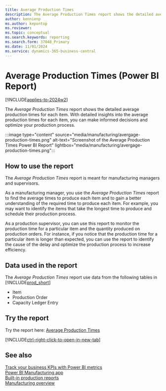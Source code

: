 ```yaml
---
title: Average Production Times
description: The Average Production Times report shows the detailed average production times for each item.
author: kennienp
ms.author: kepontop
ms.reviewer:
ms.topic: conceptual
ms.search.keywords: reporting
ms.search.form: 37048_Primary
ms.date: 11/01/2024
ms.service: dynamics-365-business-central
---
```


# Average Production Times (Power BI Report)

[!INCLUDE[applies-to-2024w2](includes/applies-to-2024w2.md)]

The *Average Production Times* report shows the detailed average production times for each item. With detailed insights into the average production times for each item, you can make informed decisions and optimize your production process.

:::image type="content" source="media/manufacturing/avergage-production-times.png" alt-text="Screenshot of the Average Production Times Power BI Report" lightbox="media/manufacturing/avergage-production-times.png":::


## How to use the report

The *Average Production Times* report is meant for manufacturing managers and supervisors.

As a manufacturing manager, you use the *Average Production Times* report to find the average times to produce each item and to gain a better understanding of the required time to produce each item. For example, you may want to identify the items that take the longest time to produce and schedule their production process. 

As a production supervisor, you can use this report to monitor the production time for a particular item and the quantity produced on production orders. For instance, if you notice that the production time for a particular item is longer than expected, you can use the report to identify the cause of the delay and optimize the production process to increase efficiency.


<!-- ## Key Performance Indicators (KPIs)

The *Average Production Times* report includes the following KPIs and measures: 

- [Setup Time per Unit (Hours)](####)
- [Run Time per Unit (Hours)](####)
- [Stop Time per Unit (Hours)](####)
- [Capacity Used per Unit (Hours)](####)
- [Finished Quantity (Base)](####) -->


## Data used in the report

The *Average Production Times* report use data from the following tables in [!INCLUDE[prod_short](includes/prod_short.md)]

- Item
- Production Order
- Capacity Ledger Entry
  

## Try the report

Try the report here: [Average Production Times](https://businesscentral.dynamics.com?page=37048)

[!INCLUDE[ctrl-right-click-to-open-in-new-tab](includes/ctrl-right-click-to-open-in-new-tab.md)]


## See also

[Track your business KPIs with Power BI metrics](track-kpis-with-power-bi-metrics.md)  
[Power BI Manufacturing app](manufacturing-powerbi-app.md)   
[Built-in production reports](production-reports.md)    
[Manufacturing overview](production-manage-manufacturing.md)  